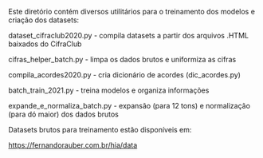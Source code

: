 Este diretório contém diversos utilitários para o treinamento dos modelos e criação dos datasets:

dataset_cifraclub2020.py - compila datasets a partir dos arquivos .HTML baixados do CifraClub

cifras_helper_batch.py - limpa os dados brutos e uniformiza as cifras

compila_acordes2020.py - cria dicionário de acordes (dic_acordes.py)

batch_train_2021.py - treina modelos e organiza informações

expande_e_normaliza_batch.py - expansão (para 12 tons) e normalização (para dó maior) dos dados brutos

Datasets brutos para treinamento estão disponíveis em:

https://fernandorauber.com.br/hia/data
